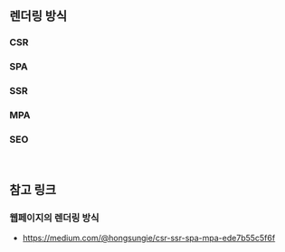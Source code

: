 ## 렌더링 방식

### CSR 

### SPA 

### SSR

### MPA 

### SEO

<br>

## 참고 링크

### 웹페이지의 렌더링 방식 
- https://medium.com/@hongsungie/csr-ssr-spa-mpa-ede7b55c5f6f
